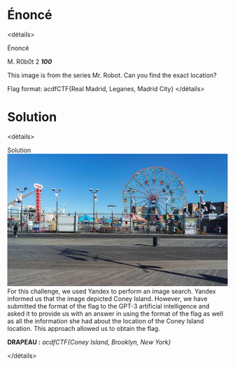 # Énoncé

<détails><summary>Énoncé</summary>

M. R0b0t 2
***100***

This image is from the series Mr. Robot. Can you find the exact location?

Flag format: acdfCTF{Real Madrid, Leganes, Madrid City}
</détails>

# Solution
<détails><summary>Solution</summary>
![img/mr-robot.jpg](https://github.com/parfaittolefo/Cyberlympics-CTF-Qualif-2023/blob/main/img/mr-robot.jpg)
For this challenge, we used Yandex to perform an image search.
Yandex informed us that the image depicted Coney Island. However, we have submitted the format
of the flag to the GPT-3 artificial intelligence and asked it to provide us with an answer in
using the format of the flag as well as all the information she had about the location of the Coney Island location.
This approach allowed us to obtain the flag.




**DRAPEAU :** _acdfCTF{Coney Island, Brooklyn, New York}_

</détails>
